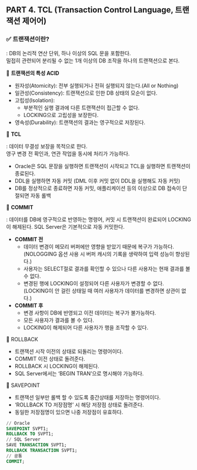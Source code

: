 ## PART 4. TCL (Transaction Control Language, 트랜잭션 제어어)

### ✅ 트랜잭션이란?

: DB의 논리적 연산 단위, 하나 이상의 SQL 문을 포함한다. </br> 
밀접히 관련되어 분리될 수 없는 1개 이상의 DB 조작을 하나의 트랜잭션으로 본다.

🔹 **트랜잭션의 특성 ACID**

- 원자성(Atomicity): 전부 실행되거나 전혀 실행되지 않는다.(All or Nothing)
- 일관성(Consistency): 트랜잭션으로 인한 DB 상태의 모순이 없다.
- 고립성(Isolation):
    - 부분적인 실행 결과에 다른 트랜잭션이 접근할 수 없다.
    - LOCKING으로 고립성을 보장한다.
- 영속성(Durability): 트랜잭션의 결과는 영구적으로 저장된다.

🔹 **TCL**

: 데이터 무결성 보장을 목적으로 한다. </br>
영구 변경 전 확인과, 연관 작업을 동시에 처리가 가능하다.

- Oracle은 SQL 문장을 실행하면 트랜잭션이 시작되고 TCL을 실행하면 트랜잭션이 종료된다.
- DDL을 실행하면 자동 커밋 (DML 이후 커밋 없이 DDL을 실행해도 자동 커밋)
- DB를 정상적으로 종료하면 자동 커밋, 애플리케이션 등의 이상으로 DB 접속이 단절되면 자동 롤백

🔹 **COMMIT**

: 데이터를 DB에 영구적으로 반영하는 명령어, 커밋 시 트랜잭션이 완료되어 LOCKING이 해제된다. SQL Server은 기본적으로 자동 커밋한다.

- **COMMIT 전**
    - 데이터 변경이 메모리 버퍼에만 영향을 받았기 때문에 복구가 가능하다. </br>
      (NOLOGGING 옵션 사용 시 버퍼 캐시의 기록을 생략하여 입력 성능이 향상된다.)
    - 사용자는 SELECT절로 결과를 확인할 수 있으나 다른 사용자는 현재 결과를 볼 수 없다.
    - 변경된 행에 LOCKING이 설정되어 다른 사용자가 변경할 수 없다. </br>
      (LOCKING이 안 걸린 상태일 때 여러 사용자가 데이터를 변경하면 상관이 없다.)
- **COMMIT 후**
    - 변경 사항이 DB에 반영되고 이전 데이터는 복구가 불가능하다.
    - 모든 사용자가 결과를 볼 수 있다.
    - LOCKING이 해제되어 다른 사용자가 행을 조작할 수 있다.

🔹 ROLLBACK

- 트랜잭션 시작 이전의 상태로 되돌리는 명령어이다.
- COMMIT 이전 상태로 돌려준다.
- ROLLBACK 시 LOCKING이 해제된다.
- SQL Server에서는 ‘BEGIN TRAN’으로 명시해야 가능하다.

🔹 SAVEPOINT

- 트랜잭션 일부만 롤백 할 수 있도록 중간상태를 저장하는 명령어이다.
- ‘ROLLBACK TO 저장점명’ 시 해당 저장점 상태로 돌려준다.
- 동일한 저장점명이 있으면 나중 저장점이 유효하다.
```sql
// Oracle
SAVEPOINT SVPT1;
ROLLBACK TO SVPT1;
// SQL Server
SAVE TRANSACTION SVPT1;
ROLLBACK TRANSACTION SVPT1;
// 공통
COMMIT;
```